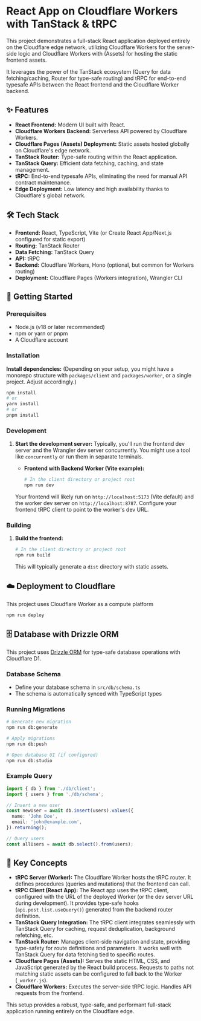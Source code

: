 # React App on Cloudflare Workers with TanStack & tRPC

This project demonstrates a full-stack React application deployed entirely on the Cloudflare edge network, utilizing Cloudflare Workers for the server-side logic and Cloudflare Workers with (Assets) for hosting the static frontend assets.

It leverages the power of the TanStack ecosystem (Query for data fetching/caching, Router for type-safe routing) and tRPC for end-to-end typesafe APIs between the React frontend and the Cloudflare Worker backend.

## ✨ Features

*   **React Frontend:** Modern UI built with React.
*   **Cloudflare Workers Backend:** Serverless API powered by Cloudflare Workers.
*   **Cloudflare Pages (Assets) Deployment:** Static assets hosted globally on Cloudflare's edge network.
*   **TanStack Router:** Type-safe routing within the React application.
*   **TanStack Query:** Efficient data fetching, caching, and state management.
*   **tRPC:** End-to-end typesafe APIs, eliminating the need for manual API contract maintenance.
*   **Edge Deployment:** Low latency and high availability thanks to Cloudflare's global network.

## 🛠️ Tech Stack

*   **Frontend:** React, TypeScript, Vite (or Create React App/Next.js configured for static export)
*   **Routing:** TanStack Router
*   **Data Fetching:** TanStack Query
*   **API:** tRPC
*   **Backend:** Cloudflare Workers, Hono (optional, but common for Workers routing)
*   **Deployment:** Cloudflare Pages (Workers integration), Wrangler CLI

## 🚀 Getting Started

### Prerequisites

*   Node.js (v18 or later recommended)
*   npm or yarn or pnpm
*   A Cloudflare account

### Installation



**Install dependencies:**
    (Depending on your setup, you might have a monorepo structure with `packages/client` and `packages/worker`, or a single project. Adjust accordingly.)
```bash
npm install
# or
yarn install
# or
pnpm install
```

### Development

1.  **Start the development server:**
    Typically, you'll run the frontend dev server and the Wrangler dev server concurrently. You might use a tool like `concurrently` or run them in separate terminals.

    *   **Frontend with Backend Worker (Vite example):**
        ```bash
        # In the client directory or project root
        npm run dev
        ```


    Your frontend will likely run on `http://localhost:5173` (Vite default) and the worker dev server on `http://localhost:8787`. Configure your frontend tRPC client to point to the worker's dev URL.

### Building

1.  **Build the frontend:**
    ```bash
    # In the client directory or project root
    npm run build
    ```
    This will typically generate a `dist` directory with static assets.



## ☁️ Deployment to Cloudflare

This project uses Cloudflare Worker as a compute platform

```
npm run deploy
```



## 🗄️ Database with Drizzle ORM

This project uses [Drizzle ORM](https://orm.drizzle.team/) for type-safe database operations with Cloudflare D1.

### Database Schema

- Define your database schema in `src/db/schema.ts`
- The schema is automatically synced with TypeScript types

### Running Migrations

```bash
# Generate new migration
npm run db:generate

# Apply migrations
npm run db:push

# Open database UI (if configured)
npm run db:studio
```

### Example Query

```typescript
import { db } from './db/client';
import { users } from './db/schema';

// Insert a new user
const newUser = await db.insert(users).values({
  name: 'John Doe',
  email: 'john@example.com',
}).returning();

// Query users
const allUsers = await db.select().from(users);
```



## 🔧 Key Concepts

*   **tRPC Server (Worker):** The Cloudflare Worker hosts the tRPC router. It defines procedures (queries and mutations) that the frontend can call.
*   **tRPC Client (React App):** The React app uses the tRPC client, configured with the URL of the deployed Worker (or the dev server URL during development). It provides type-safe hooks (`api.post.list.useQuery()`) generated from the backend router definition.
*   **TanStack Query Integration:** The tRPC client integrates seamlessly with TanStack Query for caching, request deduplication, background refetching, etc.
*   **TanStack Router:** Manages client-side navigation and state, providing type-safety for route definitions and parameters. It works well with TanStack Query for data fetching tied to specific routes.
*   **Cloudflare Pages (Assets):** Serves the static HTML, CSS, and JavaScript generated by the React build process. Requests to paths not matching static assets can be configured to fall back to the Worker (`_worker.js`).
*   **Cloudflare Workers:** Executes the server-side tRPC logic. Handles API requests from the frontend.

This setup provides a robust, type-safe, and performant full-stack application running entirely on the Cloudflare edge.
